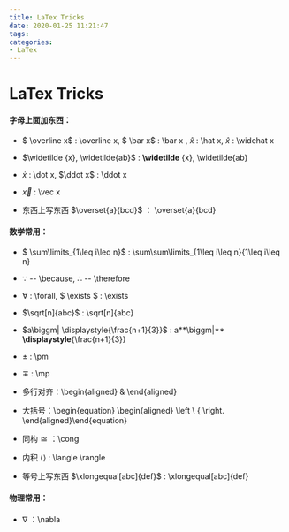 ```yaml
---
title: LaTex Tricks
date: 2020-01-25 11:21:47
tags: 
categories:
- LaTex
---
```


# LaTex Tricks

#### 字母上面加东西：

- $ \overline x$ : \overline x,   $ \bar x$  :  \bar x , $\hat x$ : \hat x,  $\widehat x$ : \widehat x


- $\widetilde {x}, \widetilde{ab}$ : **\widetilde** {x}, \widetilde{ab}


- $\dot x$ : \dot x,  $\ddot x$ : \ddot x
- $\vec{x}$ : \vec x

- 东西上写东西 $\overset{a}{bcd}$  ： \overset{a}{bcd}


#### 数学常用：

- $ \sum\limits_{1\leq i\leq n}$ : \sum\sum\limits_{1\leq i\leq n}{1\leq i\leq n}


-   $\because$ -- \because,  $\therefore$ -- \therefore


- $\forall$ :  \forall,  $ \exists $ : \exists


- $\sqrt[n]{abc}$   : \sqrt[n]{abc}

   <!--more-->


- $a\biggm| \displaystyle{\frac{n+1}{3}}$  :   a**\biggm|** **\displaystyle**{\frac{n+1}{3}}

- $\pm$ :  \pm

- $\mp$ :  \mp

- 多行对齐：\begin{aligned} & \end{aligned}

- 大括号：\begin{equation} \begin{aligned} \left \ {  \right. \end{aligned}\end{equation}

- 同构 $\cong$ ：\cong

- 内积 $\langle \rangle$ :  \langle \rangle

- 等号上写东西 $\xlongequal[abc]{def}$ : \xlongequal[abc]{def} 

  

#### 物理常用：

- $\nabla$ ：\nabla